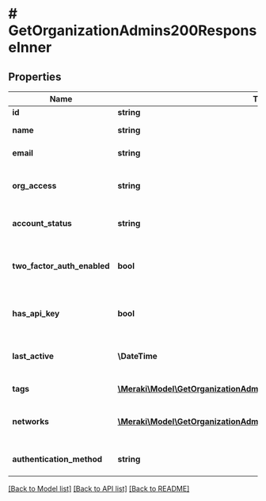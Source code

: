 # # GetOrganizationAdmins200ResponseInner

## Properties

Name | Type | Description | Notes
------------ | ------------- | ------------- | -------------
**id** | **string** | Admin&#39;s ID | [optional]
**name** | **string** | Admin&#39;s username | [optional]
**email** | **string** | Admin&#39;s email address | [optional]
**org_access** | **string** | Admin&#39;s level of access to the organization | [optional]
**account_status** | **string** | Status of the admin&#39;s account | [optional]
**two_factor_auth_enabled** | **bool** | Indicates whether two-factor authentication is enabled | [optional]
**has_api_key** | **bool** | Indicates whether the admin has an API key | [optional]
**last_active** | **\DateTime** | Time when the admin was last active | [optional]
**tags** | [**\Meraki\Model\GetOrganizationAdmins200ResponseInnerTagsInner[]**](GetOrganizationAdmins200ResponseInnerTagsInner.md) | Admin tag information | [optional]
**networks** | [**\Meraki\Model\GetOrganizationAdmins200ResponseInnerNetworksInner[]**](GetOrganizationAdmins200ResponseInnerNetworksInner.md) | Admin network access information | [optional]
**authentication_method** | **string** | Admin&#39;s authentication method | [optional]

[[Back to Model list]](../../README.md#models) [[Back to API list]](../../README.md#endpoints) [[Back to README]](../../README.md)
